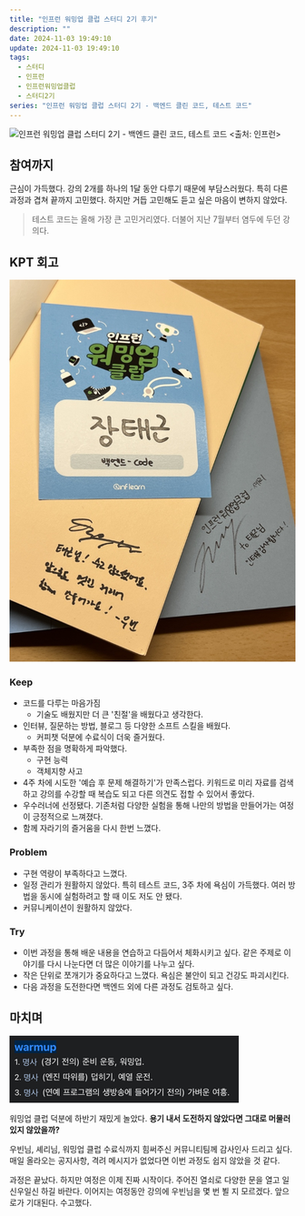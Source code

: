 ```yaml
---
title: "인프런 워밍업 클럽 스터디 2기 후기"
description: ""
date: 2024-11-03 19:49:10
update: 2024-11-03 19:49:10
tags:
  - 스터디
  - 인프런
  - 인프런워밍업클럽
  - 스터디2기
series: "인프런 워밍업 클럽 스터디 2기 - 백엔드 클린 코드, 테스트 코드" 
---
```


![인프런 워밍업 클럽 스터디 2기 - 백엔드 클린 코드, 테스트 코드 <출처: 인프런>](inflearn-wamup-club-study-2-be.avif)

## 참여까지

근심이 가득했다. 강의 2개를 하나의 1달 동안 다루기 때문에 부담스러웠다. 특히 다른 과정과 겹쳐 끝까지 고민했다.
하지만 거듭 고민해도 듣고 싶은 마음이 변하지 않았다.

> 테스트 코드는 올해 가장 큰 고민거리였다. 더불어 지난 7월부터 염두에 두던 강의다.

## KPT 회고

![워밍업 클럽에서 만난 인연 <출처: 장태근블로그>](thank-you-warmup-club-study.jpeg)

### Keep

- 코드를 다루는 마음가짐
    - 기술도 배웠지만 더 큰 '친절'을 배웠다고 생각한다.
- 인터뷰, 질문하는 방법, 블로그 등 다양한 소프트 스킬을 배웠다.
    - 커피챗 덕분에 수료식이 더욱 즐거웠다.
- 부족한 점을 명확하게 파악했다.
    - 구현 능력
    - 객체지향 사고
- 4주 차에 시도한 '예습 후 문제 해결하기'가 만족스럽다. 키워드로 미리 자료를 검색하고 강의를 수강할 때 복습도 되고 다른 의견도 접할 수 있어서 좋았다.
- 우수러너에 선정됐다. 기존처럼 다양한 실험을 통해 나만의 방법을 만들어가는 여정이 긍정적으로 느껴졌다.
- 함께 자라기의 즐거움을 다시 한번 느꼈다.

### Problem

- 구현 역량이 부족하다고 느꼈다.
- 일정 관리가 원활하지 않았다. 특히 테스트 코드, 3주 차에 욕심이 가득했다. 여러 방법을 동시에 실험하려고 할 때 이도 저도 안 됐다.
- 커뮤니케이션이 원활하지 않았다.

### Try

- 이번 과정을 통해 배운 내용을 연습하고 다듬어서 체화시키고 싶다. 같은 주제로 이야기를 다시 나눈다면 더 많은 이야기를 나누고 싶다.
- 작은 단위로 쪼개기가 중요하다고 느꼈다. 욕심은 불안이 되고 건강도 파괴시킨다.
- 다음 과정을 도전한다면 백엔드 외에 다른 과정도 검토하고 싶다.

## 마치며

![warmup <출처: 네이버 사전 (NAVER dicionary)>](img.png)

워밍업 클럽 덕분에 하반기 재밌게 놀았다. **용기 내서 도전하지 않았다면 그대로 머물러 있지 않았을까?**

우빈님, 셰리님, 워밍업 클럽 수료식까지 힘써주신 커뮤니티팀께 감사인사 드리고 싶다. 매일 올라오는 공지사항, 격려 메시지가 없었다면
이번 과정도 쉽지 않았을 것 같다.

과정은 끝났다. 하지만 여정은 이제 진짜 시작이다. 주어진 열쇠로 다양한 문을 열고 일신우일신 하길 바란다.
이어지는 여정동안 강의에 우빈님을 몇 번 뵐 지 모르겠다. 앞으로가 기대된다. 수고했다.
